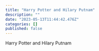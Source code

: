 ```yaml
---
title: "Harry Potter and Hilary Putnam"
description: ""
date: "2023-05-13T11:44:42.476Z"
categories: []
published: false
---
```


Harry Potter and Hilary Putnam
